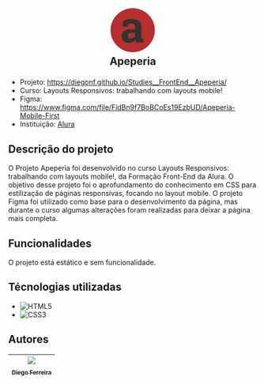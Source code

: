 ## <p align="center">![logo da Apeperia](./img/logo.svg)<br>Apeperia</p>

* Projeto: https://diegonf.github.io/Studies__FrontEnd__Apeperia/
* Curso: Layouts Responsivos: trabalhando com layouts mobile!
* Figma: https://www.figma.com/file/FidBn9f7BoBCoEs19EzbUD/Apeperia-Mobile-First
* Instituição: [Alura](https://www.alura.com.br)

## Descrição do projeto
O Projeto Apeperia foi desenvolvido no curso Layouts Responsivos: trabalhando com layouts mobile!, da Formação Front-End da Alura.
O objetivo desse projeto foi o aprofundamento do conhecimento em CSS para estilização de páginas responsivas, focando no layout mobile.
O projeto Figma foi utilizado como base para o desenvolvimento da página, mas durante o curso algumas alterações foram realizadas para deixar a página mais completa.

## Funcionalidades
O projeto está estático e sem funcionalidade.

## Técnologias utilizadas
* ![HTML5](https://img.shields.io/badge/-HTML5-E34F26?style=flat-square&logo=html5&logoColor=white) 
* ![CSS3](https://img.shields.io/badge/-CSS3-1572B6?style=flat-square&logo=css3)

## Autores
| [<img src="https://avatars.githubusercontent.com/u/97759524?v=4" width=115><br><sub>Diego Ferreira</sub>](https://github.com/diegonf) | 
| :---: |